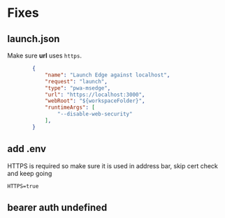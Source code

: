 # Fixes

## launch.json

Make sure **url** uses `https`.

```json
        {
            "name": "Launch Edge against localhost",
            "request": "launch",
            "type": "pwa-msedge",
            "url": "https://localhost:3000",
            "webRoot": "${workspaceFolder}",
            "runtimeArgs": [
                "--disable-web-security"
            ],
        }
```

## add .env 

HTTPS is required so make sure it is used in address bar, skip cert check and keep going

```
HTTPS=true
```

## bearer auth undefined
